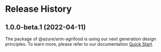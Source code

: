 # Release History
    
## 1.0.0-beta.1 (2022-04-11)

The package of @azure/arm-agrifood is using our next generation design principles. To learn more, please refer to our documentation [Quick Start](https://aka.ms/js-track2-quickstart).
